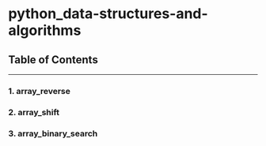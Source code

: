 # python_data-structures-and-algorithms


## Table of Contents
---
### 1. array_reverse
### 2. array_shift
### 3. array_binary_search